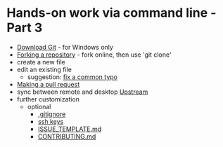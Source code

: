 # Hands-on work via command line - Part 3


* [Download Git](https://git-scm.com/downloads) - for Windows only
* [Forking a repository](https://help.github.com/articles/fork-a-repo/) - fork online, then use 'git clone'
* create a new file
* edit an existing file
  - suggestion: [fix a common typo](https://github.com/search?o=desc&q=%22the+the%22&s=indexed&type=Code&utf8=%E2%9C%93)
* [Making a pull request](https://git-scm.com/docs/git-request-pull)
* sync between remote and desktop [Upstream](https://help.github.com/articles/syncing-a-fork/)
* further customization
  - optional
    - [.gitignore](.gitignore)
    - [ssh keys](https://help.github.com/articles/connecting-to-github-with-ssh/)
    - [ISSUE_TEMPLATE.md](ISSUE_TEMPLATE.md)
    - [CONTRIBUTING.md](CONTRIBUTING.md)
